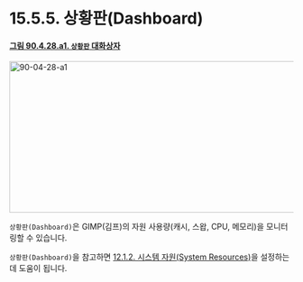 # 15.5.5. 상황판(Dashboard)

<a id="90-04-28-a1"></a>

#### [그림 90.4.28.a1. `상황판` 대화상자](./90-04-0028-dashboard.md#90-04-28-a1)
<img width="850" height="269" alt="90-04-28-a1" src="https://github.com/user-attachments/assets/920cd973-287b-4bef-b3a9-11ec62522b73" />

`상황판(Dashboard)`은 GIMP(김프)의 자원 사용량(캐시, 스왑, CPU, 메모리)을 모니터링할 수 있습니다.

`상황판(Dashboard)`을 참고하면 [12.1.2. 시스템 자원(System Resources)](./12-01-02-00-system-resources.md)을 설정하는데 도움이 됩니다.
